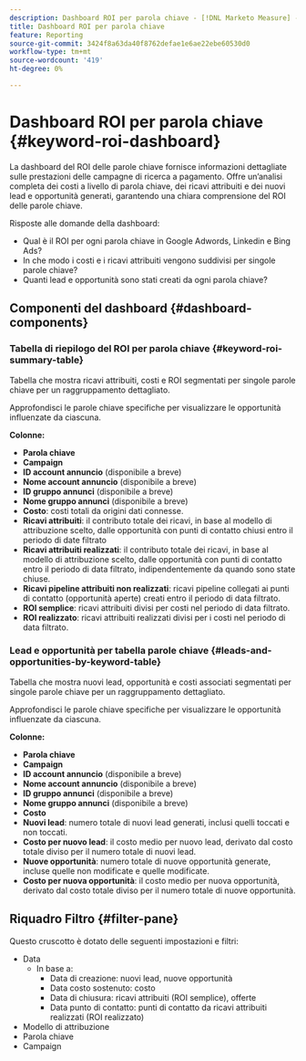 ```yaml
---
description: Dashboard ROI per parola chiave - [!DNL Marketo Measure] - Prodotto
title: Dashboard ROI per parola chiave
feature: Reporting
source-git-commit: 3424f8a63da40f8762defae1e6ae22ebe60530d0
workflow-type: tm+mt
source-wordcount: '419'
ht-degree: 0%

---
```


# Dashboard ROI per parola chiave {#keyword-roi-dashboard}

La dashboard del ROI delle parole chiave fornisce informazioni dettagliate sulle prestazioni delle campagne di ricerca a pagamento. Offre un’analisi completa dei costi a livello di parola chiave, dei ricavi attribuiti e dei nuovi lead e opportunità generati, garantendo una chiara comprensione del ROI delle parole chiave.

Risposte alle domande della dashboard:

* Qual è il ROI per ogni parola chiave in Google Adwords, Linkedin e Bing Ads?
* In che modo i costi e i ricavi attribuiti vengono suddivisi per singole parole chiave?
* Quanti lead e opportunità sono stati creati da ogni parola chiave?

## Componenti del dashboard {#dashboard-components}

### Tabella di riepilogo del ROI per parola chiave {#keyword-roi-summary-table}

Tabella che mostra ricavi attribuiti, costi e ROI segmentati per singole parole chiave per un raggruppamento dettagliato.

Approfondisci le parole chiave specifiche per visualizzare le opportunità influenzate da ciascuna.

**Colonne:**

* **Parola chiave**
* **Campaign**
* **ID account annuncio** (disponibile a breve)
* **Nome account annuncio** (disponibile a breve)
* **ID gruppo annunci** (disponibile a breve)
* **Nome gruppo annunci** (disponibile a breve)
* **Costo**: costi totali da origini dati connesse.
* **Ricavi attribuiti**: il contributo totale dei ricavi, in base al modello di attribuzione scelto, dalle opportunità con punti di contatto chiusi entro il periodo di date filtrato
* **Ricavi attribuiti realizzati**: il contributo totale dei ricavi, in base al modello di attribuzione scelto, dalle opportunità con punti di contatto entro il periodo di data filtrato, indipendentemente da quando sono state chiuse.
* **Ricavi pipeline attribuiti non realizzati**: ricavi pipeline collegati ai punti di contatto (opportunità aperte) creati entro il periodo di data filtrato.
* **ROI semplice**: ricavi attribuiti divisi per costi nel periodo di data filtrato.
* **ROI realizzato**: ricavi attribuiti realizzati divisi per i costi nel periodo di data filtrato.

### Lead e opportunità per tabella parole chiave {#leads-and-opportunities-by-keyword-table}

Tabella che mostra nuovi lead, opportunità e costi associati segmentati per singole parole chiave per un raggruppamento dettagliato.

Approfondisci le parole chiave specifiche per visualizzare le opportunità influenzate da ciascuna.

**Colonne:**

* **Parola chiave**
* **Campaign**
* **ID account annuncio** (disponibile a breve)
* **Nome account annuncio** (disponibile a breve)
* **ID gruppo annunci** (disponibile a breve)
* **Nome gruppo annunci** (disponibile a breve)
* **Costo**
* **Nuovi lead**: numero totale di nuovi lead generati, inclusi quelli toccati e non toccati.
* **Costo per nuovo lead**: il costo medio per nuovo lead, derivato dal costo totale diviso per il numero totale di nuovi lead.
* **Nuove opportunità**: numero totale di nuove opportunità generate, incluse quelle non modificate e quelle modificate.
* **Costo per nuova opportunità**: il costo medio per nuova opportunità, derivato dal costo totale diviso per il numero totale di nuove opportunità.

## Riquadro Filtro {#filter-pane}

Questo cruscotto è dotato delle seguenti impostazioni e filtri:

* Data
   * In base a:
      * Data di creazione: nuovi lead, nuove opportunità
      * Data costo sostenuto: costo
      * Data di chiusura: ricavi attribuiti (ROI semplice), offerte
      * Data punto di contatto: punti di contatto da ricavi attribuiti realizzati (ROI realizzato)
* Modello di attribuzione
* Parola chiave
* Campaign
